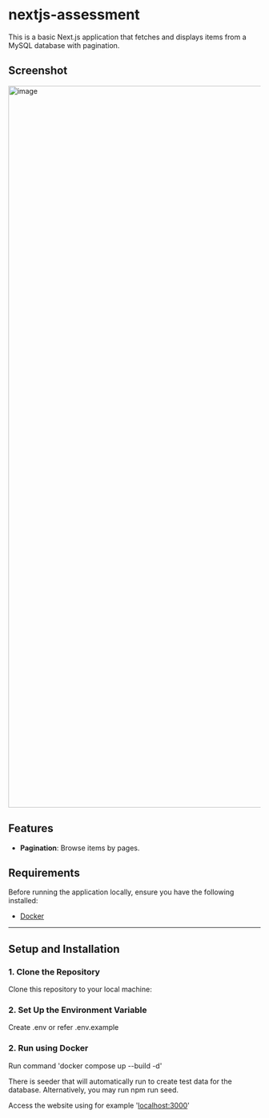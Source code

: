 # nextjs-assessment

This is a basic Next.js application that fetches and displays items from a MySQL database with pagination.

## Screenshot

<img width="1441" alt="image" src="https://github.com/user-attachments/assets/62352763-4138-4748-bd55-d92b69f6b12e" />


## Features

- **Pagination**: Browse items by pages.

## Requirements

Before running the application locally, ensure you have the following installed:

- [Docker](https://www.docker.com/get-started) 

---

## Setup and Installation

### 1. Clone the Repository

Clone this repository to your local machine:

### 2. Set Up the Environment Variable

Create .env or refer .env.example

### 2. Run using Docker

Run command 'docker compose up --build -d'

There is seeder that will automatically run to create test data for the database. Alternatively, you may run npm run seed.

Access the website using for example '[localhost:3000](http://localhost:3000)'
